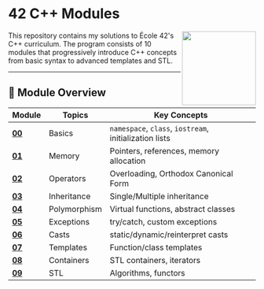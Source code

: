 # 42 C++ Modules

<img src="https://upload.wikimedia.org/wikipedia/commons/thumb/1/18/ISO_C%2B%2B_Logo.svg/1200px-ISO_C%2B%2B_Logo.svg.png" width="150" align="right">

This repository contains my solutions to École 42's C++ curriculum. The program consists of 10 modules that progressively introduce C++ concepts from basic syntax to advanced templates and STL.




---
## 📜 Module Overview

| Module | Topics | Key Concepts |
|--------|--------|--------------|
| **[00](cpp_00/)** | Basics | `namespace`, `class`, `iostream`, initialization lists|
| **[01](cpp_01/)** | Memory | Pointers, references, memory allocation|
| **[02](cpp_02/)** | Operators | Overloading, Orthodox Canonical Form|
| **[03](cpp_03/)** | Inheritance | Single/Multiple inheritance|
| **[04](cpp_04/)** | Polymorphism | Virtual functions, abstract classes|
| **[05](cpp_05/)** | Exceptions | try/catch, custom exceptions|
| **[06](cpp_06/)** | Casts | static/dynamic/reinterpret casts|
| **[07](cpp_07/)** | Templates | Function/class templates|
| **[08](cpp_08/)** | Containers | STL containers, iterators|
| **[09](cpp_09/)** | STL | Algorithms, functors|
